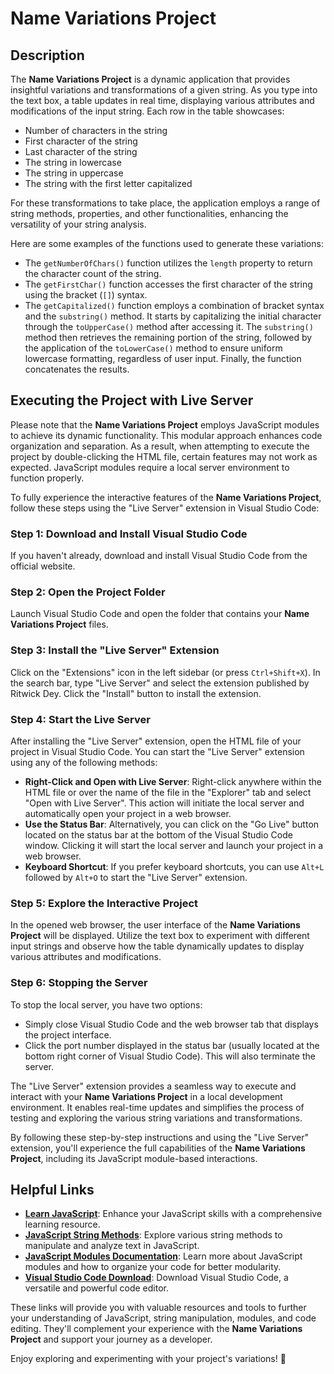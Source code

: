 # Name Variations Project

## Description
The **Name Variations Project** is a dynamic application that provides insightful variations and transformations of a given string. As you type into the text box, a table updates in real time, displaying various attributes and modifications of the input string. Each row in the table showcases:

- Number of characters in the string
- First character of the string
- Last character of the string
- The string in lowercase
- The string in uppercase
- The string with the first letter capitalized

For these transformations to take place, the application employs a range of string methods, properties, and other functionalities, enhancing the versatility of your string analysis.

Here are some examples of the functions used to generate these variations:
- The `getNumberOfChars()` function utilizes the `length` property to return the character count of the string.
- The `getFirstChar()` function accesses the first character of the string using the bracket (`[]`) syntax.
- The `getCapitalized()` function employs a combination of bracket syntax and the `substring()` method. It starts by capitalizing the initial character through the `toUpperCase()` method after accessing it. The `substring()` method then retrieves the remaining portion of the string, followed by the application of the `toLowerCase()` method to ensure uniform lowercase formatting, regardless of user input. Finally, the function concatenates the results.

## Executing the Project with Live Server
Please note that the **Name Variations Project** employs JavaScript modules to achieve its dynamic functionality. This modular approach enhances code organization and separation. As a result, when attempting to execute the project by double-clicking the HTML file, certain features may not work as expected. JavaScript modules require a local server environment to function properly.

To fully experience the interactive features of the **Name Variations Project**, follow these steps using the "Live Server" extension in Visual Studio Code:

### Step 1: Download and Install Visual Studio Code 
If you haven't already, download and install Visual Studio Code from the official website.

### Step 2: Open the Project Folder
Launch Visual Studio Code and open the folder that contains your **Name Variations Project** files.

### Step 3: Install the "Live Server" Extension
Click on the "Extensions" icon in the left sidebar (or press `Ctrl+Shift+X`). In the search bar, type "Live Server" and select the extension published by Ritwick Dey. Click the "Install" button to install the extension.

### Step 4: Start the Live Server
After installing the "Live Server" extension, open the HTML file of your project in Visual Studio Code. You can start the "Live Server" extension using any of the following methods:
* **Right-Click and Open with Live Server**: Right-click anywhere within the HTML file or over the name of the file in the "Explorer" tab and select "Open with Live Server". This action will initiate the local server and automatically open your project in a web browser.
* **Use the Status Bar**: Alternatively, you can click on the "Go Live" button located on the status bar at the bottom of the Visual Studio Code window. Clicking it will start the local server and launch your project in a web browser.
* **Keyboard Shortcut**: If you prefer keyboard shortcuts, you can use `Alt+L` followed by `Alt+O` to start the "Live Server" extension.

### Step 5: Explore the Interactive Project
In the opened web browser, the user interface of the **Name Variations Project** will be displayed. Utilize the text box to experiment with different input strings and observe how the table dynamically updates to display various attributes and modifications.

### Step 6: Stopping the Server
To stop the local server, you have two options:
* Simply close Visual Studio Code and the web browser tab that displays the project interface.
* Click the port number displayed in the status bar (usually located at the bottom right corner of Visual Studio Code). This will also terminate the server.

The "Live Server" extension provides a seamless way to execute and interact with your **Name Variations Project** in a local development environment. It enables real-time updates and simplifies the process of testing and exploring the various string variations and transformations.

By following these step-by-step instructions and using the "Live Server" extension, you'll experience the full capabilities of the **Name Variations Project**, including its JavaScript module-based interactions.

## Helpful Links
* **[Learn JavaScript](https://www.learnjavascript.com/)**: Enhance your JavaScript skills with a comprehensive learning resource.
* **[JavaScript String Methods](https://developer.mozilla.org/en-US/docs/Web/JavaScript/Reference/Global_Objects/String)**: Explore various string methods to manipulate and analyze text in JavaScript.
* **[JavaScript Modules Documentation](https://developer.mozilla.org/pt-BR/docs/Web/JavaScript/Guide/Modules)**: Learn more about JavaScript modules and how to organize your code for better modularity.
* **[Visual Studio Code Download](https://code.visualstudio.com/)**: Download Visual Studio Code, a versatile and powerful code editor.

These links will provide you with valuable resources and tools to further your understanding of JavaScript, string manipulation, modules, and code editing. They'll complement your experience with the **Name Variations Project** and support your journey as a developer.

Enjoy exploring and experimenting with your project's variations! 🚀
